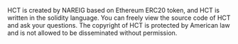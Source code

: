 HCT is created by NAREIG based on Ethereum ERC20 token, and HCT is written in the solidity language. You can freely view the source code of HCT and ask your questions. The copyright of HCT is protected by American law and is not allowed to be disseminated without permission.
